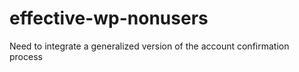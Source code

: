 # effective-wp-nonusers

Need to integrate a generalized version of the account confirmation process